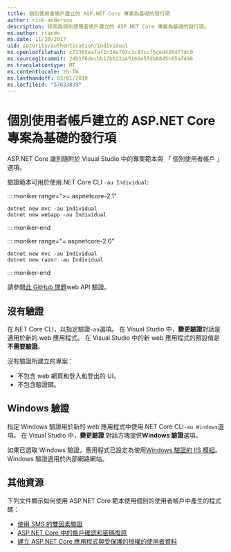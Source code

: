 ```yaml
---
title: 個別使用者帳戶建立的 ASP.NET Core 專案為基礎的發行項
author: rick-anderson
description: 探索與個別使用者帳戶建立的 ASP.NET Core 專案為基礎的發行項。
ms.author: riande
ms.date: 11/30/2017
uid: security/authentication/individual
ms.openlocfilehash: c73365eafaf2c38ef02c3c83ccf5ced4264f7dc0
ms.sourcegitcommit: 24b1f6decbb17bb22a45166e5fdb0845c65af498
ms.translationtype: MT
ms.contentlocale: zh-TW
ms.lasthandoff: 03/01/2019
ms.locfileid: "57033835"
---
```

# <a name="articles-based-on-aspnet-core-projects-created-with-individual-user-accounts"></a>個別使用者帳戶建立的 ASP.NET Core 專案為基礎的發行項

ASP.NET Core 識別隨附於 Visual Studio 中的專案範本與 「 個別使用者帳戶 」 選項。

驗證範本可用於使用.NET Core CLI `-au Individual`:

::: moniker range=">= aspnetcore-2.1"

```console
dotnet new mvc -au Individual
dotnet new webapp -au Individual
```

::: moniker-end

::: moniker range="= aspnetcore-2.0"

```console
dotnet new mvc -au Individual
dotnet new razor -au Individual
```

::: moniker-end

請參閱[此 GitHub 問題](https://github.com/aspnet/AspNetCore/issues/5833)web API 驗證。

<a name="no"></a>
## <a name="no-authentication"></a>沒有驗證

在.NET Core CLI，以指定驗證`-au`選項。 在 Visual Studio 中，**變更驗證**對話是適用於新的 web 應用程式。 在 Visual Studio 中的新 web 應用程式的預設值是**不需要驗證**。

沒有驗證所建立的專案：

* 不包含 web 網頁和登入和登出的 UI。
* 不包含驗證碼。

<a name="win"></a>
## <a name="windows-authentication"></a>Windows 驗證

指定 Windows 驗證用於新的 web 應用程式中使用.NET Core CLI`-au Windows`選項。 在 Visual Studio 中，**變更驗證** 對話方塊提供**Windows 驗證**選項。

如果已選取 Windows 驗證，應用程式已設定為使用[Windows 驗證的 IIS 模組](xref:host-and-deploy/iis/modules)。 Windows 驗證適用於內部網路網站。

## <a name="additional-resources"></a>其他資源

下列文件顯示如何使用 ASP.NET Core 範本使用個別的使用者帳戶中產生的程式碼：

* [使用 SMS 的雙因素驗證](xref:security/authentication/2fa)
* [ASP.NET Core 中的帳戶確認和密碼復原](xref:security/authentication/accconfirm)
* [建立 ASP.NET Core 應用程式與受保護的授權的使用者資料](xref:security/authorization/secure-data)

